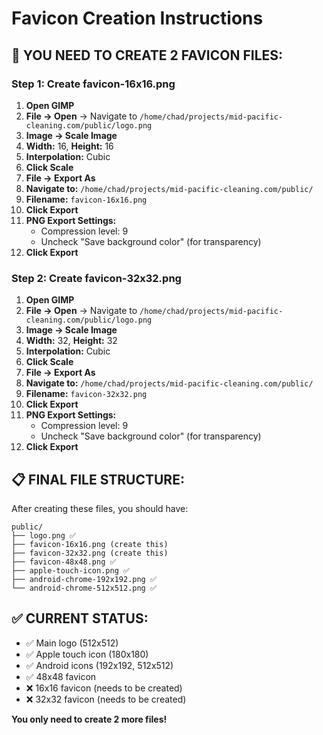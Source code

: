 # Favicon Creation Instructions

## 🎯 **YOU NEED TO CREATE 2 FAVICON FILES:**

### **Step 1: Create favicon-16x16.png**
1. **Open GIMP**
2. **File → Open** → Navigate to `/home/chad/projects/mid-pacific-cleaning.com/public/logo.png`
3. **Image → Scale Image**
4. **Width:** 16, **Height:** 16
5. **Interpolation:** Cubic
6. **Click Scale**
7. **File → Export As**
8. **Navigate to:** `/home/chad/projects/mid-pacific-cleaning.com/public/`
9. **Filename:** `favicon-16x16.png`
10. **Click Export**
11. **PNG Export Settings:**
    - Compression level: 9
    - Uncheck "Save background color" (for transparency)
12. **Click Export**

### **Step 2: Create favicon-32x32.png**
1. **Open GIMP**
2. **File → Open** → Navigate to `/home/chad/projects/mid-pacific-cleaning.com/public/logo.png`
3. **Image → Scale Image**
4. **Width:** 32, **Height:** 32
5. **Interpolation:** Cubic
6. **Click Scale**
7. **File → Export As**
8. **Navigate to:** `/home/chad/projects/mid-pacific-cleaning.com/public/`
9. **Filename:** `favicon-32x32.png`
10. **Click Export**
11. **PNG Export Settings:**
    - Compression level: 9
    - Uncheck "Save background color" (for transparency)
12. **Click Export**

## 📋 **FINAL FILE STRUCTURE:**
After creating these files, you should have:
```
public/
├── logo.png ✅
├── favicon-16x16.png (create this)
├── favicon-32x32.png (create this)
├── favicon-48x48.png ✅
├── apple-touch-icon.png ✅
├── android-chrome-192x192.png ✅
└── android-chrome-512x512.png ✅
```

## ✅ **CURRENT STATUS:**
- ✅ Main logo (512x512)
- ✅ Apple touch icon (180x180)
- ✅ Android icons (192x192, 512x512)
- ✅ 48x48 favicon
- ❌ 16x16 favicon (needs to be created)
- ❌ 32x32 favicon (needs to be created)

**You only need to create 2 more files!**
